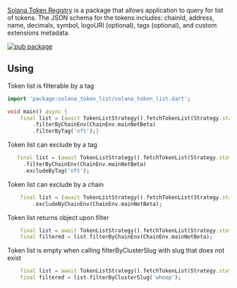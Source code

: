 [Solana Token Registry](https://github.com/solana-labs/token-list) is a package that allows application to query for list of tokens. The JSON schema for the tokens includes: chainId, address, name, decimals, symbol, logoURI (optional), tags (optional), and custom extensions metadata.

[![pub package](https://img.shields.io/pub/v/solana_token_list.svg)](https://pub.dev/packages/solana_token_list)

## Using

Token list is filterable by a tag
```dart
import 'package:solana_token_list/solana_token_list.dart';

void main() async {
    final list = (await TokenListStrategy().fetchTokenList(Strategy.static))
        .filterByChainEnv(ChainEnv.mainNetBeta)
        .filterByTag('nft');}
```


Token list can exclude by a tag
```dart
   final list = (await TokenListStrategy().fetchTokenList(Strategy.static))
     .filterByChainEnv(ChainEnv.mainNetBeta)
     .excludeByTag('nft');
```


Token list can exclude by a chain
```dart
    final list = (await TokenListStrategy().fetchTokenList(Strategy.static))
        .excludeByChainEnv(ChainEnv.mainNetBeta);
```


Token list returns  object upon filter
```dart
    final list = await TokenListStrategy().fetchTokenList(Strategy.static);
    final filtered = list.filterByChainEnv(ChainEnv.mainNetBeta);
```


Token list is empty  when calling filterByClusterSlug with slug that does not exist
```dart
    final list = await TokenListStrategy().fetchTokenList(Strategy.static);
    final filtered = list.filterByClusterSlug('whoop');
```

